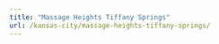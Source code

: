 ```yaml
---
title: "Massage Heights Tiffany Springs"
url: /kansas-city/massage-heights-tiffany-springs/
---
```

